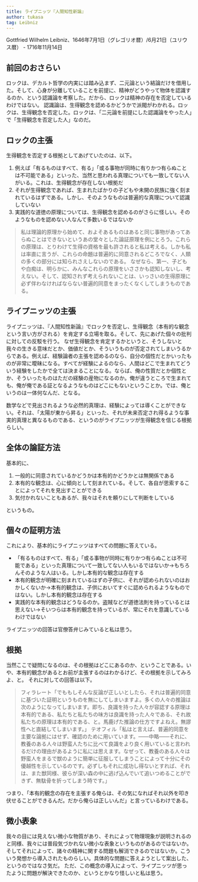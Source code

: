 ```yaml
---
title: ライプニッツ『人間知性新論』
author: tukasa
tag: Leibniz
---
```

Gottfried Wilhelm Leibniz、1646年7月1日（グレゴリオ暦）/6月21日（ユリウス暦） - 1716年11月14日

## 前回のおさらい

ロックは、デカルト哲学の内実には踏み込まず、二元論という結論だけを借用した。そして、心身が分離していることを前提に、精神がどうやって物体を認識するのか、という認識論を考察した。だから、ロックは精神の存在を否定しているわけではない。
認識論は、生得観念を認めるかどうかで派閥がわかれる。ロックは、生得観念を否定した。ロックは、「二元論を前提にした認識論をやった人」で「生得観念を否定した人」なのだ。

## ロックの主張

生得観念を否定する根拠としてあげていたのは、以下。

1. 例えば「有るものはすべて、有る」「或る事物が同時に有りかつ有らぬことは不可能である」といった、当然と思われる真理についても一致してない人がいる。これは、生得観念が存在しない根拠だ
2. それが生得観念であれば、生まれたばかりの子どもや未開の民族に強く刻まれているはずである。しかし、そのようなものは普遍的な真理について認識していない
3. 実践的な道徳の原理については、生得観念を認めるのがさらに怪しい。そのようなものを認めない人なんて多数いるではないか

>私は理論的原理から始めて、およそあるものはあると同じ事物があってあらぬことはできないというあの堂々とした論証原理を例にとろう。これらの原理は、とりわけて生得の資格を最も許されると私は考える。しかも私は率直に言うが、これらの命題は普遍的に同意されるどころでなく、人類の多くの部分には知られさえしないのである。
>なぜなら、第一、子どもや白痴は、明らかに、みんなこれらの原理をいささかも認知しないし、考えない。そして、認知されず考えられないことは、いっさいの生得原理に必ず伴わなければならない普遍的同意をまったくなくしてしまうものである。

## ライプニッツの主張

ライプニッツは、『人間知性新論』でロックを否定し、生得観念（本有的な観念という言い方がされる）を肯定する立場を取る。そして、先にあげた個々の批判に対しての反駁を行う。
なぜ生得観念を肯定するかというと、そうしないと我々の生きる意味だとか、価値だとか、そういうものが否定されてしまいうるからである。例えば、経験論者の主張を認めるのなら、自分の個性だとかいったものが非常に曖昧になる。すべてが経験によるのなら、人間はどこで生まれてどういう経験をしたかで全ては決まることになる。ならば、俺の性質だとか個性とか、そういったものはただの経験の産物になるのか。俺が違うところで生まれても、俺が俺である証となるようなものはどこにもないということか。では、俺というのは一体何なんだ、となる。

数学などで見出されるような必然的真理は、経験によっては導くことができない。それは、「太陽が東から昇る」といった、それが未来否定され得るような事実的真理と異なるものである、というのがライプニッツが生得観念を信じる根拠らしい。

## 全体の論証方法

基本的に、

1. 一般的に同意されているかどうかは本有的かどうかとは無関係である
1. 本有的な観念は、心に傾向として刻まれている。そして、各自が思索することによってそれを見出すことができる
1. 気付かれないこともあるが、我々はそれを頼りにして判断をしている

というもの。

## 個々の証明方法

これにより、基本的にライプニッツはすべての問題に答えている。

- 「有るものはすべて、有る」「或る事物が同時に有りかつ有らぬことは不可能である」といった真理について一致してない人もいるではないか→もちろんそのような人はいる。しかし本有的な観念は存在する
- 本有的観念が明確に刻まれているはずの子供に、それが認められないのはおかしくないか→本有的観念は、子供においてすぐに認められるようなものではない。しかし本有的観念は存在する
- 実践的な本有的観念はどうなるのか。盗賊などが道徳法則を持っているとは思えない→そいつらは本有的観念を持っているが、常にそれを意識しているわけではない

ライプニッツの回答は官僚答弁じみていると私は思う。

## 根拠

当然ここで疑問になるのは、その根拠はどこにあるのか、ということである。いや、本有的観念があるとお前が主張するのはわかるけど、その根拠を示してみろよ、と。
それに対しての回答は以下。

>フィラレート「でももしそんな反論が正しいとしたら、それは普遍的同意に基づいた証明というものを無にしてしまいますよ。多くの人々の推論は次のようになってしまいます。即ち、良識を持った人々が容認する原理は本有的である、私たちと私たちの味方は良識を持った人々である、それ故私たちの原理は本有的である、と。馬鹿げた推論の仕方ですよねえ。無謬性へと直結してしまいます。」
>テオフィル「私はと言えば、普遍的同意を主要な論拠にはせず、確認のために用いています。――中略――それに、教養のある人々は野蛮人たちに比べて良識をより良く用いていると言われるだけの理由があるように私には思えます。なぜって、教養のある人々は野蛮人をまるで獣のように簡単に征服してしまうことによって十分にその優越性を示しているのです。必ずしもそれに成功し得ないとすれば、それは、また獣同様、彼らが深い森の中に逃げ込んでいて追いつめることができず、無駄骨を折ってしまう時です。」

つまり、「本有的観念の存在を主張する俺らは、その気になればそれ以外を叩き伏せることができるんだ。だから俺らは正しいんだ」と言っているわけである。

## 微小表象

我々の目には見えない微小な物質があり、それによって物理現象が説明されるのと同様、我々には普段気づかれない微小な表象というものがあるのではないか。そしてそれによって、諸々の精神に関する問題も解消できるのではないか。こういう発想から導入されたものらしい。具体的な問題に答えようとして案出した、というのではなさ気だ。
ただ、この概念の導入によって、ライプニッツが思ったように問題が解決できたのか、というとかなり怪しいと私は思う。
